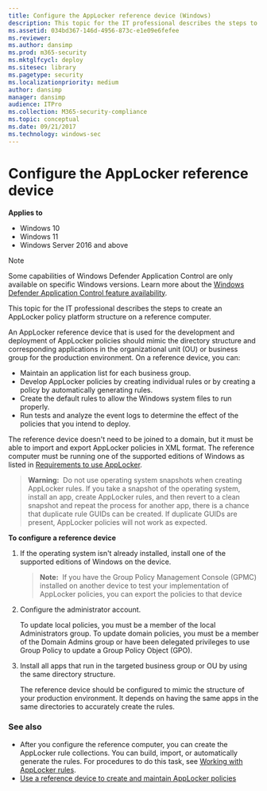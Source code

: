 ```yaml
---
title: Configure the AppLocker reference device (Windows)
description: This topic for the IT professional describes the steps to create an AppLocker policy platform structure on a reference computer.
ms.assetid: 034bd367-146d-4956-873c-e1e09e6fefee
ms.reviewer: 
ms.author: dansimp
ms.prod: m365-security
ms.mktglfcycl: deploy
ms.sitesec: library
ms.pagetype: security
ms.localizationpriority: medium
author: dansimp
manager: dansimp
audience: ITPro
ms.collection: M365-security-compliance
ms.topic: conceptual
ms.date: 09/21/2017
ms.technology: windows-sec
---
```


# Configure the AppLocker reference device

**Applies to**

- Windows 10
- Windows 11
- Windows Server 2016 and above

>[!NOTE]
>Some capabilities of Windows Defender Application Control are only available on specific Windows versions. Learn more about the [Windows Defender Application Control feature availability](/windows/security/threat-protection/windows-defender-application-control/feature-availability).

This topic for the IT professional describes the steps to create an AppLocker policy platform structure on a reference computer.

An AppLocker reference device that is used for the development and deployment of AppLocker policies should mimic the directory structure and corresponding applications in the organizational unit (OU) or business group for the production environment. On a reference device, you can:

-   Maintain an application list for each business group.
-   Develop AppLocker policies by creating individual rules or by creating a policy by automatically generating rules.
-   Create the default rules to allow the Windows system files to run properly.
-   Run tests and analyze the event logs to determine the effect of the policies that you intend to deploy.

The reference device doesn't need to be joined to a domain, but it must be able to import and export AppLocker policies in XML format. The reference computer must be running one of the supported editions of Windows as listed in [Requirements to use AppLocker](requirements-to-use-applocker.md).

>**Warning:**  Do not use operating system snapshots when creating AppLocker rules. If you take a snapshot of the operating system, install an app, create AppLocker rules, and then revert to a clean snapshot and repeat the process for another app, there is a chance that duplicate rule GUIDs can be created. If duplicate GUIDs are present, AppLocker policies will not work as expected.
 
**To configure a reference device**

1.  If the operating system isn't already installed, install one of the supported editions of Windows on the device.

    >**Note:**  If you have the Group Policy Management Console (GPMC) installed on another device to test your implementation of AppLocker policies, you can export the policies to that device
     
2.  Configure the administrator account.

    To update local policies, you must be a member of the local Administrators group. To update domain policies, you must be a member of the Domain Admins group or have been delegated privileges to use Group Policy to update a Group Policy Object (GPO).

3.  Install all apps that run in the targeted business group or OU by using the same directory structure.

    The reference device should be configured to mimic the structure of your production environment. It depends on having the same apps in the same directories to accurately create the rules.

### See also

-   After you configure the reference computer, you can create the AppLocker rule collections. You can build, import, or automatically generate the rules. For procedures to do this task, see [Working with AppLocker rules](working-with-applocker-rules.md).
-   [Use a reference device to create and maintain AppLocker policies](use-a-reference-computer-to-create-and-maintain-applocker-policies.md)
 
 
